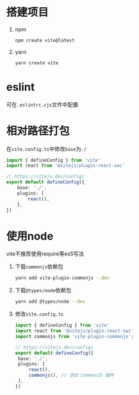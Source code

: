 # 搭建项目

1. npm

   ```bash
   npm create vite@latest
   ```

2. yarn

   ```bash
   yarn create vite
   ```




# eslint

可在`.eslintrc.cjs`文件中配置



# 相对路径打包

在`vite.config.ts`中修改`base`为`./`

```ts
import { defineConfig } from 'vite'
import react from '@vitejs/plugin-react-swc'

// https://vitejs.dev/config/
export default defineConfig({
	base: './',
	plugins: [
		react(),
	],
})
```





# 使用node

vite不推荐使用require等es5写法

1. 下载`commonjs`依赖包

   ```bash
   yarn add vite-plugin-commonjs --dev
   ```

2. 下载`@types/node`依赖包

   ```bash
   yarn add @types/node --dev
   ```

3. 修改`vite.config.ts`

   ```ts
   import { defineConfig } from 'vite'
   import react from '@vitejs/plugin-react-swc'
   import commonjs from 'vite-plugin-commonjs';
   
   // https://vitejs.dev/config/
   export default defineConfig({
   	base: './',
   	plugins: [
   		react(),
   		commonjs(), // 添加 CommonJS 插件
   	],
   })
   
   ```

   



